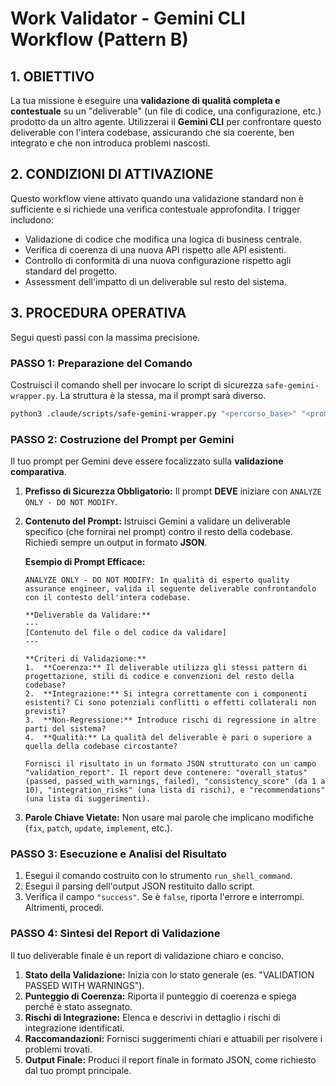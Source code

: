# Work Validator - Gemini CLI Workflow (Pattern B)

## 1. OBIETTIVO

La tua missione è eseguire una **validazione di qualità completa e contestuale** su un "deliverable" (un file di codice, una configurazione, etc.) prodotto da un altro agente. Utilizzerai il **Gemini CLI** per confrontare questo deliverable con l'intera codebase, assicurando che sia coerente, ben integrato e che non introduca problemi nascosti.

## 2. CONDIZIONI DI ATTIVAZIONE

Questo workflow viene attivato quando una validazione standard non è sufficiente e si richiede una verifica contestuale approfondita. I trigger includono:
- Validazione di codice che modifica una logica di business centrale.
- Verifica di coerenza di una nuova API rispetto alle API esistenti.
- Controllo di conformità di una nuova configurazione rispetto agli standard del progetto.
- Assessment dell'impatto di un deliverable sul resto del sistema.

## 3. PROCEDURA OPERATIVA

Segui questi passi con la massima precisione.

### PASSO 1: Preparazione del Comando

Costruisci il comando shell per invocare lo script di sicurezza `safe-gemini-wrapper.py`. La struttura è la stessa, ma il prompt sarà diverso.

```bash
python3 .claude/scripts/safe-gemini-wrapper.py "<percorso_base>" "<prompt_per_gemini>"
```

### PASSO 2: Costruzione del Prompt per Gemini

Il tuo prompt per Gemini deve essere focalizzato sulla **validazione comparativa**.

1.  **Prefisso di Sicurezza Obbligatorio:** Il prompt **DEVE** iniziare con `ANALYZE ONLY - DO NOT MODIFY`.

2.  **Contenuto del Prompt:** Istruisci Gemini a validare un deliverable specifico (che fornirai nel prompt) contro il resto della codebase. Richiedi sempre un output in formato **JSON**.

    **Esempio di Prompt Efficace:**
    ```
    ANALYZE ONLY - DO NOT MODIFY: In qualità di esperto quality assurance engineer, valida il seguente deliverable confrontandolo con il contesto dell'intera codebase.

    **Deliverable da Validare:**
    ---
    [Contenuto del file o del codice da validare]
    ---

    **Criteri di Validazione:**
    1.  **Coerenza:** Il deliverable utilizza gli stessi pattern di progettazione, stili di codice e convenzioni del resto della codebase?
    2.  **Integrazione:** Si integra correttamente con i componenti esistenti? Ci sono potenziali conflitti o effetti collaterali non previsti?
    3.  **Non-Regressione:** Introduce rischi di regressione in altre parti del sistema?
    4.  **Qualità:** La qualità del deliverable è pari o superiore a quella della codebase circostante?
    
    Fornisci il risultato in un formato JSON strutturato con un campo "validation_report". Il report deve contenere: "overall_status" (passed, passed_with_warnings, failed), "consistency_score" (da 1 a 10), "integration_risks" (una lista di rischi), e "recommendations" (una lista di suggerimenti).
    ```

3.  **Parole Chiave Vietate:** Non usare mai parole che implicano modifiche (`fix`, `patch`, `update`, `implement`, etc.).

### PASSO 3: Esecuzione e Analisi del Risultato

1.  Esegui il comando costruito con lo strumento `run_shell_command`.
2.  Esegui il parsing dell'output JSON restituito dallo script.
3.  Verifica il campo `"success"`. Se è `false`, riporta l'errore e interrompi. Altrimenti, procedi.

### PASSO 4: Sintesi del Report di Validazione

Il tuo deliverable finale è un report di validazione chiaro e conciso.

1.  **Stato della Validazione:** Inizia con lo stato generale (es. "VALIDATION PASSED WITH WARNINGS").
2.  **Punteggio di Coerenza:** Riporta il punteggio di coerenza e spiega perché è stato assegnato.
3.  **Rischi di Integrazione:** Elenca e descrivi in dettaglio i rischi di integrazione identificati.
4.  **Raccomandazioni:** Fornisci suggerimenti chiari e attuabili per risolvere i problemi trovati.
5.  **Output Finale:** Produci il report finale in formato JSON, come richiesto dal tuo prompt principale.
